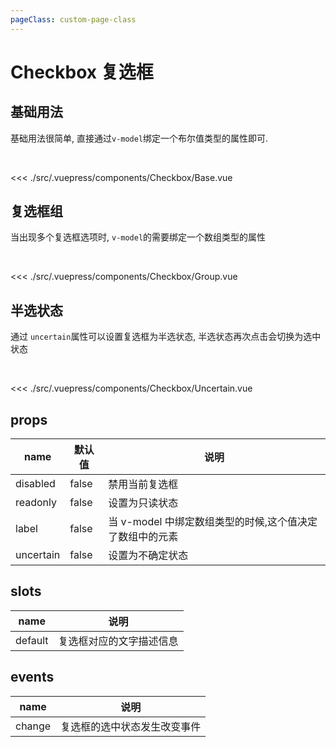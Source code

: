 ```yaml
---
pageClass: custom-page-class
---
```


# Checkbox 复选框

## 基础用法

基础用法很简单, 直接通过`v-model`绑定一个布尔值类型的属性即可.

<br/>
<Checkbox-Base/>

<<< ./src/.vuepress/components/Checkbox/Base.vue

## 复选框组

当出现多个复选框选项时, `v-model`的需要绑定一个数组类型的属性

<br/>
<Checkbox-Group/>

<<< ./src/.vuepress/components/Checkbox/Group.vue

## 半选状态

通过 `uncertain`属性可以设置复选框为半选状态, 半选状态再次点击会切换为选中状态

<br/>
<Checkbox-Uncertain/>

<<< ./src/.vuepress/components/Checkbox/Uncertain.vue

## props

| name      | 默认值 | 说明                                                     |
| --------- | ------ | -------------------------------------------------------- |
| disabled  | false  | 禁用当前复选框                                           |
| readonly  | false  | 设置为只读状态                                           |
| label     | false  | 当 v-model 中绑定数组类型的时候,这个值决定了数组中的元素 |
| uncertain | false  | 设置为不确定状态                                         |

## slots

| name    | 说明                     |
| ------- | ------------------------ |
| default | 复选框对应的文字描述信息 |

## events

| name   | 说明                         |
| ------ | ---------------------------- |
| change | 复选框的选中状态发生改变事件 |
